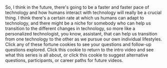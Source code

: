 
So, I think in the future,
there&#39;s going to be a faster and faster
pace of technology
and how humans interact with technology
will really be a crucial thing.
I think there&#39;s a certain rate
at which us humans can adapt to technology,
and there might be a niche for somebody
who can help us transition
to the different changes in technology,
so more like a personalized technologist,
you know, assistant,
that can help us transition
from one technology to the other
as we pursue our own individual lifestyles.
Click any of these fortune cookies
to see your questions and follow-up questions explored.
Click this cookie to return to the intro video
and see what this series is all about,
or click this cookie to suggest
alternative questions,
participants,
or career paths
for future videos.
